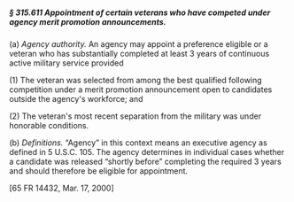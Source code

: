 ##### § 315.611 Appointment of certain veterans who have competed under agency merit promotion announcements. #####

(a) *Agency authority.* An agency may appoint a preference eligible or a veteran who has substantially completed at least 3 years of continuous active military service provided

(1) The veteran was selected from among the best qualified following competition under a merit promotion announcement open to candidates outside the agency's workforce; and

(2) The veteran's most recent separation from the military was under honorable conditions.

(b) *Definitions.* “Agency” in this context means an executive agency as defined in 5 U.S.C. 105. The agency determines in individual cases whether a candidate was released “shortly before” completing the required 3 years and should therefore be eligible for appointment.

[65 FR 14432, Mar. 17, 2000]